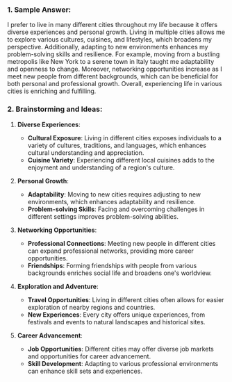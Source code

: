 ### 1. Sample Answer:

I prefer to live in many different cities throughout my life because it offers diverse experiences and personal growth. Living in multiple cities allows me to explore various cultures, cuisines, and lifestyles, which broadens my perspective. Additionally, adapting to new environments enhances my problem-solving skills and resilience. For example, moving from a bustling metropolis like New York to a serene town in Italy taught me adaptability and openness to change. Moreover, networking opportunities increase as I meet new people from different backgrounds, which can be beneficial for both personal and professional growth. Overall, experiencing life in various cities is enriching and fulfilling.

### 2. Brainstorming and Ideas:

1. **Diverse Experiences**:
   - **Cultural Exposure**: Living in different cities exposes individuals to a variety of cultures, traditions, and languages, which enhances cultural understanding and appreciation.
   - **Cuisine Variety**: Experiencing different local cuisines adds to the enjoyment and understanding of a region's culture.

2. **Personal Growth**:
   - **Adaptability**: Moving to new cities requires adjusting to new environments, which enhances adaptability and resilience.
   - **Problem-solving Skills**: Facing and overcoming challenges in different settings improves problem-solving abilities.

3. **Networking Opportunities**:
   - **Professional Connections**: Meeting new people in different cities can expand professional networks, providing more career opportunities.
   - **Friendships**: Forming friendships with people from various backgrounds enriches social life and broadens one's worldview.

4. **Exploration and Adventure**:
   - **Travel Opportunities**: Living in different cities often allows for easier exploration of nearby regions and countries.
   - **New Experiences**: Every city offers unique experiences, from festivals and events to natural landscapes and historical sites.

5. **Career Advancement**:
   - **Job Opportunities**: Different cities may offer diverse job markets and opportunities for career advancement.
   - **Skill Development**: Adapting to various professional environments can enhance skill sets and experiences.

